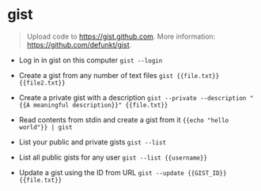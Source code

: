 # gist
> Upload code to https://gist.github.com.
> More information: <https://github.com/defunkt/gist>.

- Log in in gist on this computer
`gist --login`

- Create a gist from any number of text files
`gist {{file.txt}} {{file2.txt}}`

- Create a private gist with a description
`gist --private --description "{{A meaningful description}}" {{file.txt}} `

- Read contents from stdin and create a gist from it
`{{echo "hello world"}} | gist`

- List your public and private gists
`gist --list`

- List all public gists for any user
`gist --list {{username}}`

- Update a gist using the ID from URL
`gist --update {{GIST_ID}} {{file.txt}}`
